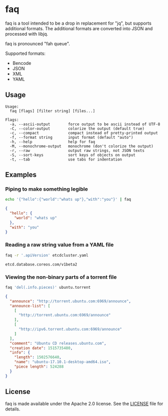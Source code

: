 # faq

faq is a tool intended to be a drop in replacement for "jq", but supports additional formats.
The additional formats are converted into JSON and processed with libjq.

faq is pronounced "fah queue".

Supported formats:
- Bencode
- JSON
- XML
- YAML

## Usage

```
Usage:
  faq [flags] [filter string] [files...]

Flags:
  -a, --ascii-output        force output to be ascii instead of UTF-8
  -C, --color-output        colorize the output (default true)
  -c, --compact             compact instead of pretty-printed output
  -f, --format string       input format (default "auto")
  -h, --help                help for faq
  -M, --monochrome-output   monochrome (don't colorize the output)
  -r, --raw                 output raw strings, not JSON texts
  -S, --sort-keys           sort keys of objects on output
  -t, --tab                 use tabs for indentation
```

## Examples

### Piping to make something legible

```sh
echo '{"hello":{"world":"whats up"},"with":"you"}' | faq
```

```json
{
  "hello": {
    "world": "whats up"
  },
  "with": "you"
}

```

### Reading a raw string value from a YAML file

```sh
faq -r '.apiVersion' etcdcluster.yaml
```
```
etcd.database.coreos.com/v1beta2
```

### Viewing the non-binary parts of a torrent file

```sh
faq 'del(.info.pieces)' ubuntu.torrent
```
```json
{
  "announce": "http://torrent.ubuntu.com:6969/announce",
  "announce-list": [
    [
      "http://torrent.ubuntu.com:6969/announce"
    ],
    [
      "http://ipv6.torrent.ubuntu.com:6969/announce"
    ]
  ],
  "comment": "Ubuntu CD releases.ubuntu.com",
  "creation date": 1515735480,
  "info": {
    "length": 1502576640,
    "name": "ubuntu-17.10.1-desktop-amd64.iso",
    "piece length": 524288
  }
}
```

## License

faq is made available under the Apache 2.0 license.
See the [LICENSE](LICENSE) file for details.
